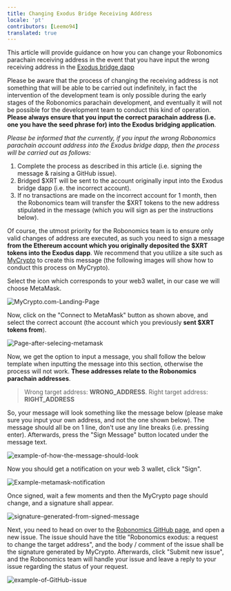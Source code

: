 ```yaml
---
title: Changing Exodus Bridge Receiving Address
locale: 'pt' 
contributors: [Leemo94]
translated: true
---
```


This article will provide guidance on how you can change your Robonomics parachain receiving address in the event that you have input the wrong receiving address in the [Exodus bridge dapp](https://dapp.robonomics.network/#/exodus)

Please be aware that the process of changing the receiving address is not something that will be able to be carried out indefinitely, in fact the intervention of the development team is only possible during the early stages of the Robonomics parachain development, and eventually it will not be possible for the development team to conduct this kind of operation. **Please always ensure that you input the correct parachain address (i.e. one you have the seed phrase for) into the Exodus bridging application**.

*Please be informed that the currently, if you input the wrong Robonomics parachain account address into the Exodus bridge dapp, then the process will be carried out as follows:*

1. Complete the process as described in this article (i.e. signing the message & raising a GitHub issue).
2. Bridged $XRT will be sent to the account originally input into the Exodus bridge dapp (i.e. the incorrect account).
3. If no transactions are made on the incorrect account for 1 month, then the Robonomics team will transfer the $XRT tokens to the new address stipulated in the message (which you will sign as per the instructions below).

Of course, the utmost priority for the Robonomics team is to ensure only valid changes of address are executed, as such you need to sign a message **from the Ethereum account which you originally deposited the $XRT tokens into the Exodus dapp**. We recommend that you utilize a site such as [MyCrypto](https://app.mycrypto.com/sign-message) to create this message (the following images will show how to conduct this process on MyCrypto).

Select the icon which corresponds to your web3 wallet, in our case we will choose MetaMask.

![MyCrypto.com-Landing-Page](https://i.imgur.com/fyJyBG0.png)

Now, click on the "Connect to MetaMask" button as shown above, and select the correct account (the account which you previously **sent $XRT tokens from**).

![Page-after-selecing-metamask](https://i.imgur.com/1rd6izf.png)

Now, we get the option to input a message, you shall follow the below template when inputting the message into this section, otherwise the process will not work. **These addresses relate to the Robonomics parachain addresses**.

>Wrong target address: **WRONG_ADDRESS**. Right target address: **RIGHT_ADDRESS**

So, your message will look something like the message below (please make sure you input your own address, and not the one shown below). The message should all be on 1 line, don't use any line breaks (i.e. pressing enter). Afterwards, press the "Sign Message" button located under the message text.

![example-of-how-the-message-should-look](https://i.imgur.com/jb1YqLs.png)

Now you should get a notification on your web 3 wallet, click "Sign".

![Example-metamask-notification](https://i.imgur.com/GTHEYTs.png)

Once signed, wait a few moments and then the MyCrypto page should change, and a signature shall appear.

![signature-generated-from-signed-message](https://i.imgur.com/JemAEPm.png)

Next, you need to head on over to the [Robonomics GitHub page](https://github.com/airalab/robonomics/issues/new), and open a new issue. The issue should have the title "Robonomics exodus: a request to change the target address", and the body / comment of the issue shall be the signature generated by MyCrypto. Afterwards, click "Submit new issue", and the Robonomics team will handle your issue and leave a reply to your issue regarding the status of your request.

![example-of-GitHub-issue](https://i.imgur.com/6ZHSFRw.png)